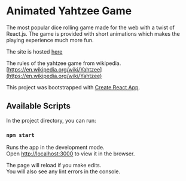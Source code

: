 # Animated Yahtzee Game

The most popular dice rolling game made for the web with a twist of React.js. The game is provided with short animations which makes the playing experience much more fun.

The site is hosted [here](https://animatedyahtzeegame.netlify.app/)

The rules of the yahtzee game from wikipedia. [https://en.wikipedia.org/wiki/Yahtzee](https://en.wikipedia.org/wiki/Yahtzee)

This project was bootstrapped with [Create React App](https://github.com/facebook/create-react-app).

## Available Scripts

In the project directory, you can run:

### `npm start`

Runs the app in the development mode.<br />
Open [http://localhost:3000](http://localhost:3000) to view it in the browser.

The page will reload if you make edits.<br />
You will also see any lint errors in the console.
